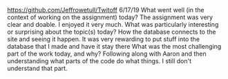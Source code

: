 https://github.com/Jeffrowetull/Twitoff
6/17/19
    What went well (in the context of working on the assignment) today?
    The assignment was very clear and doable. I enjoyed it very much.
    What was particularly interesting or surprising about the topic(s) today?
    How the database connects to the site and seeing it happen. It was very rewarding to put stuff into the database that I made and have it stay there
    What was the most challenging part of the work today, and why? 
    Following along with Aaron and then understanding what parts of the code do what things. I still don't understand that part.

